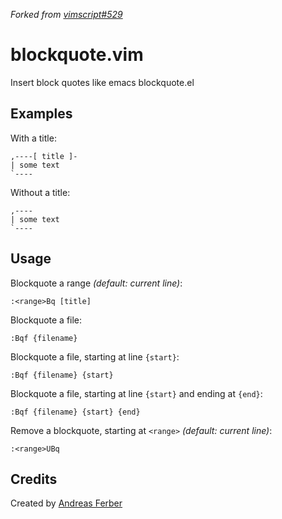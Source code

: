 *Forked from [vimscript#529](http://www.vim.org/scripts/script.php?script_id=529)*

blockquote.vim
==============

Insert block quotes like emacs blockquote.el

Examples
--------

With a title:

```text
,----[ title ]-
| some text
`----
```

Without a title:

```text
,----
| some text
`----
```

Usage
-----

Blockquote a range *(default: current line)*:

```
:<range>Bq [title]
```

Blockquote a file:

```
:Bqf {filename}
```

Blockquote a file, starting at line `{start}`:

```
:Bqf {filename} {start}
```

Blockquote a file, starting at line `{start}` and ending at `{end}`:

```
:Bqf {filename} {start} {end}
```

Remove a blockquote, starting at `<range>` *(default: current line)*:

```
:<range>UBq
```

Credits
-------

Created by [Andreas Ferber](http://www.vim.org/account/profile.php?user_id=1374)
